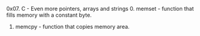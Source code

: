 0x07. C - Even more pointers, arrays and strings
0. memset -  function that fills memory with a constant byte.
1. memcpy - function that copies memory area.
